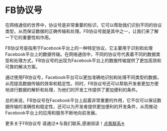 # FB协议号

在网络通信的世界中，协议号是非常重要的标识，它可以帮助我们识别不同的协议类型，从而保证数据的正确传输和处理。FB协议号就是其中之一，让我们来了解一下它的重要性和作用。

FB协议号是指用于Facebook平台上的一种特定协议，它主要用于识别和处理Facebook平台上的数据传输。在网络通信中，不同的协议号代表着不同的数据类型和处理方式，FB协议号的出现为Facebook平台上的数据传输提供了更加高效和可靠的解决方案。

通过使用FB协议号，Facebook平台可以更加准确地识别和处理不同类型的数据，从而提高数据传输的效率和稳定性。同时，FB协议号还可以帮助开发者更加方便地进行数据的解析和处理，为他们的开发工作提供了更加便利的条件。

总的来说，FB协议号在Facebook平台上起着非常重要的作用，它不仅可以保证数据传输的准确性和稳定性，还可以为开发者提供更加便利的开发条件，从而推动Facebook平台上的应用和服务不断地向前发展。

更多关于FB协议号 请通过✈与我们联系,感谢阅读！[点我联系✈](https://bbs.k02.cc)